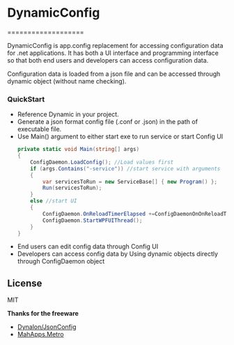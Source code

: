# DynamicConfig
===================

DynamicConfig is app.config replacement for accessing configuration data for .net applications. It has both a UI interface and programming interface so that both end users and developers can access configuration data.

Configuration data is loaded from a json file and can be accessed through dynamic object (without name checking).

### QuickStart 
- Reference Dynamic in your project. 
- Generate a json format config file (.conf or .json) in the path of executable file.
- Use Main() argument to either start exe to run service or start Config UI
    ```c#
    private static void Main(string[] args)
    {
    	ConfigDaemon.LoadConfig(); //Load values first
    	if (args.Contains("-service")) //start service with arguments
    	{
    		var servicesToRun = new ServiceBase[] { new Program() };
    		Run(servicesToRun);
    	}
    	else //start UI
    	{
            ConfigDaemon.OnReloadTimerElapsed +=ConfigDaemonOnOnReloadTimerElapsed; 
            ConfigDaemon.StartWPFUIThread();
	    }
    }
    ```
- End users can edit config data through Config UI
- Developers can access config data by Using dynamic objects directly through ConfigDaemon object 

 
License
----

MIT


**Thanks for the freeware**

- [Dynalon/JsonConfig](https://github.com/Dynalon/JsonConfig)
- [MahApps.Metro](https://github.com/MahApps/MahApps.Metro)

